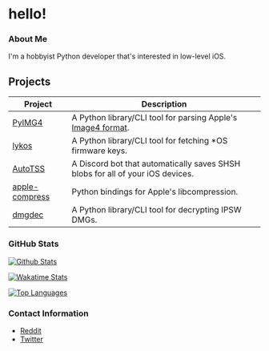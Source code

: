 # hello!

### About Me
I'm a hobbyist Python developer that's interested in low-level iOS.

## Projects
| Project                                                    | Description                                                                                                       |
|------------------------------------------------------------|-------------------------------------------------------------------------------------------------------------------|
| [PyIMG4](https://github.com/m1stadev/PyIMG4)               | A Python library/CLI tool for parsing Apple's [Image4 format](https://www.theiphonewiki.com/wiki/IMG4_File_Format). |
| [lykos](https://github.com/m1stadev/lykos)                 | A Python library/CLI tool for fetching *OS firmware keys.                                                             |
| [AutoTSS](https://github.com/m1stadev/AutoTSS)             | A Discord bot that automatically saves SHSH blobs for all of your iOS devices.                                    |
| [apple-compress](https://github.com/m1stadev/apple-compress) | Python bindings for Apple's libcompression.                                                                     |
| [dmgdec](https://github.com/m1stadev/dmgdec)               | A Python library/CLI tool for decrypting IPSW DMGs.                                                               |

### GitHub Stats

[![Github Stats](https://github-readme-stats.vercel.app/api?username=m1stadev&show_icons=true&count_private=true&theme=dark)](https://github.com/m1stadev)

[![Wakatime Stats](https://github-readme-stats.vercel.app/api/wakatime?username=m1stadev&theme=dark)](https://github.com/m1stadev)

[![Top Languages](https://github-readme-stats.vercel.app/api/top-langs/?username=m1stadev&layout=compact&langs_count=6&hide=assembly&theme=dark)](https://github.com/m1stadev)

### Contact Information
- [Reddit](https://m1sta.xyz/reddit)
- [Twitter](https://m1sta.xyz/twitter)
